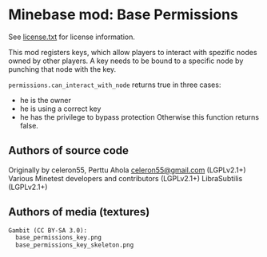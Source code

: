 Minebase mod: Base Permissions
==============================
See [license.txt](./license.txt) for license information.

This mod registers keys, which allow players to interact with spezific nodes 
owned by other players. A key needs to be bound to a specific node by punching 
that node with the key.

`permissions.can_interact_with_node` returns true in three cases:
- he is the owner
- he is using a correct key
- he has the privilege to bypass protection
Otherwise this function returns false.

Authors of source code
----------------------
Originally by celeron55, Perttu Ahola <celeron55@gmail.com> (LGPLv2.1+)  
Various Minetest developers and contributors (LGPLv2.1+)
LibraSubtilis (LGPLv2.1+)

Authors of media (textures)
---------------------------
```txt
Gambit (CC BY-SA 3.0):
  base_permissions_key.png
  base_permissions_key_skeleton.png
```
